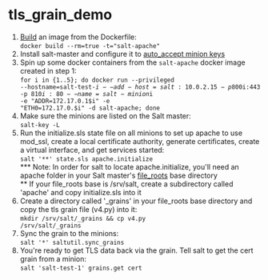 # tls_grain_demo

1. [Build](https://docs.docker.com/reference/commandline/build/ "Build a docker image") an image from the Dockerfile:  
<code>docker build --rm=true -t="salt-apache"</code>
2. Install salt-master and configure it to [auto_accept minion keys](http://docs.saltstack.com/en/latest/ref/configuration/master.html#auto-accept "Auto Accepting Keys")
3. Spin up some docker containers from the <code>salt-apache</code> docker image created in step 1:  
<code>for i in {1..5}; do docker run --privileged --hostname=salt-test-$i --add-host=salt:10.0.2.15 -p 800$i:443 -p 810$i:80 --name=salt-minion$i -e "ADDR=172.17.0.1$i" -e "ETH0=172.17.0.$i" -d salt-apache; done</code>
4. Make sure the minions are listed on the Salt master:  
<code>salt-key -L</code>
5. Run the initialize.sls state file on all minions to set up apache to use mod_ssl, create a local certificate authority, generate certificates, create a virtual interface, and get services started:  
<code>salt '**' state.sls apache.initialize</code>  
*** Note: In order for salt to locate apache.initialize, you'll need an apache folder in your Salt master's [file_roots](http://docs.saltstack.com/en/latest/ref/file_server/file_roots.html "File Roots") base directory  
** If your file_roots base is /srv/salt, create a subdirectory called 'apache' and copy initialize.sls into it
6. Create a directory called '_grains' in your file_roots base directory and copy the tls grain file (v4.py) into it:  
<code>mkdir /srv/salt/_grains && cp v4.py /srv/salt/_grains</code>
7. Sync the grain to the minions:  
<code>salt '*' saltutil.sync_grains</code>
8. You're ready to get TLS data back via the grain. Tell salt to get the cert grain from a minion:  
<code>salt 'salt-test-1' grains.get cert</code>
